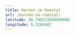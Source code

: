 ```yaml
---
title: Kernen im Remstal
url: /kernen-im-remstal/
latitude: 48.796533800000006
longitude: 9.3286487
---
```

